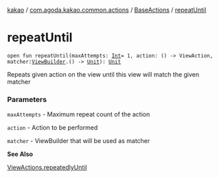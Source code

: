 [kakao](../../index.md) / [com.agoda.kakao.common.actions](../index.md) / [BaseActions](index.md) / [repeatUntil](./repeat-until.md)

# repeatUntil

`open fun repeatUntil(maxAttempts: `[`Int`](https://kotlinlang.org/api/latest/jvm/stdlib/kotlin/-int/index.html)` = 1, action: () -> ViewAction, matcher: `[`ViewBuilder`](../../com.agoda.kakao.common.builders/-view-builder/index.md)`.() -> `[`Unit`](https://kotlinlang.org/api/latest/jvm/stdlib/kotlin/-unit/index.html)`): `[`Unit`](https://kotlinlang.org/api/latest/jvm/stdlib/kotlin/-unit/index.html)

Repeats given action on the view until this view will match the given matcher

### Parameters

`maxAttempts` - Maximum repeat count of the action

`action` - Action to be performed

`matcher` - ViewBuilder that will be used as matcher

**See Also**

[ViewActions.repeatedlyUntil](#)

